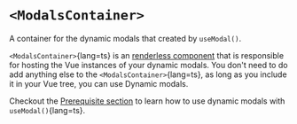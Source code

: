 # `<ModalsContainer>`

A container for the dynamic modals that created by `useModal()`.

`<ModalsContainer>`{lang=ts} is an [renderless component](https://adamwathan.me/renderless-components-in-vuejs/) that is responsible for hosting the Vue instances of your dynamic modals. You don't need to do add anything else to the `<ModalsContainer>`{lang=ts}, as long as you include it in your Vue tree, you can use Dynamic modals.

Checkout the [Prerequisite section](/api/composables/use-modal#prerequisite) to learn how to use dynamic modals with `useModal()`{lang=ts}.
